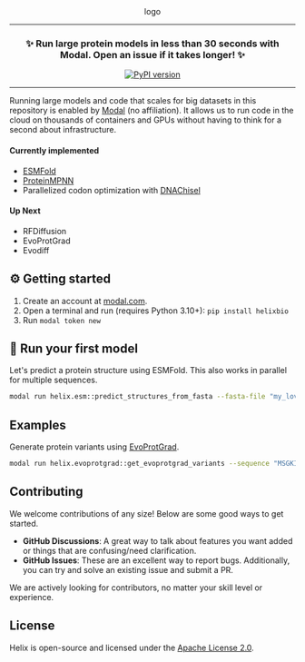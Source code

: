 <div align="center">
logo
<hr>

### **✨ Run large protein models in less than 30 seconds with Modal. Open an issue if it takes longer! ✨**
[![PyPI version](https://badge.fury.io/py/helixbio.svg)](https://badge.fury.io/py/helixbio)
</div>

---
Running large models and code that scales for big datasets in this repository is enabled by [Modal](https://modal.com) (no affiliation). It allows us to run code in the cloud on thousands of containers and GPUs without having to think for a second about infrastructure.

#### Currently implemented
- [ESMFold](https://github.com/facebookresearch/esm#esmfold)
- [ProteinMPNN](https://github.com/dauparas/ProteinMPNN)
- Parallelized codon optimization with [DNAChisel](https://github.com/Edinburgh-Genome-Foundry/DnaChisel)
#### Up Next
- RFDiffusion
- EvoProtGrad
- Evodiff

## ⚙️ Getting started

1. Create an account at [modal.com](https://modal.com).
3. Open a terminal and run (requires Python 3.10+): `pip install helixbio`
4. Run `modal token new`

## 🧬 Run your first model

Let's predict a protein structure using ESMFold. This also works in parallel for multiple sequences.

```bash
modal run helix.esm::predict_structures_from_fasta --fasta-file "my_lovely_proteins.fasta" --output-dir "my_lovely_structures"
```
## Examples

Generate protein variants using [EvoProtGrad](https://github.com/NREL/EvoProtGrad/).

```bash
modal run helix.evoprotgrad::get_evoprotgrad_variants --sequence "MSGKIDKILIVGGGTAGWMAASYLGKALQGTADITLLQAPDIP"  --max-mutations 4 --num-chains 20 --n-steps 200 --output-csv-file "my-variants.csv" --output-fasta-file "my-variants.fasta"
```

## Contributing

We welcome contributions of any size! Below are some good ways to get started.

-   **GitHub Discussions**: A great way to talk about features you want added or things that are confusing/need clarification.
-   **GitHub Issues**: These are an excellent way to report bugs. Additionally, you can try and solve an existing issue and submit a PR.

We are actively looking for contributors, no matter your skill level or experience.

## License

Helix is open-source and licensed under the [Apache License 2.0](LICENSE).
